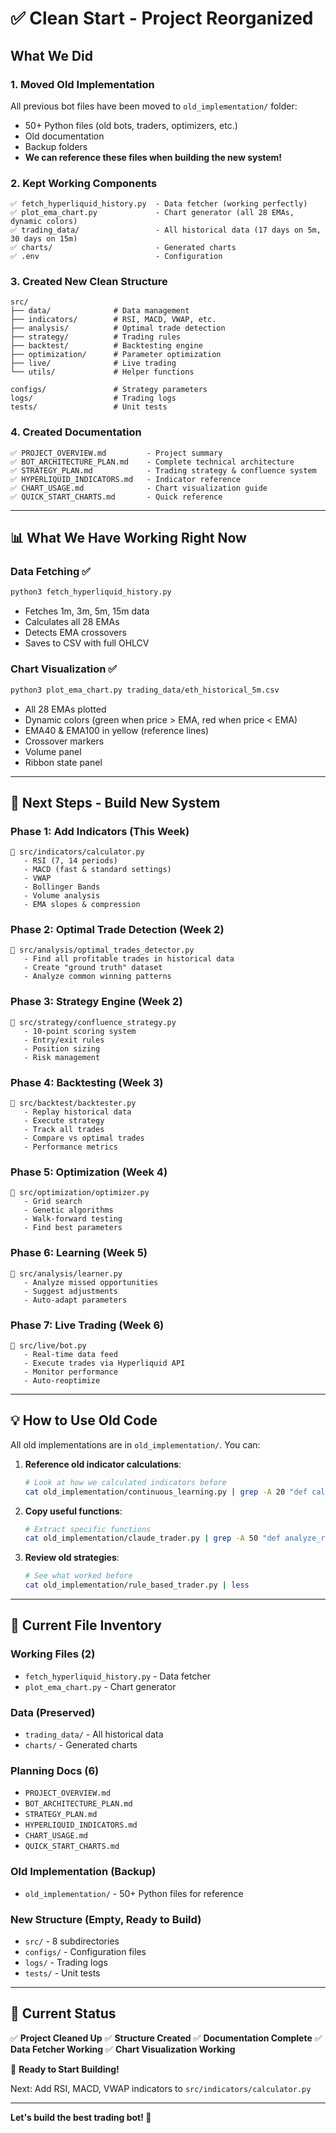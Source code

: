 # ✅ Clean Start - Project Reorganized

## What We Did

### 1. Moved Old Implementation
All previous bot files have been moved to `old_implementation/` folder:
- 50+ Python files (old bots, traders, optimizers, etc.)
- Old documentation
- Backup folders
- **We can reference these files when building the new system!**

### 2. Kept Working Components
```
✅ fetch_hyperliquid_history.py  - Data fetcher (working perfectly)
✅ plot_ema_chart.py             - Chart generator (all 28 EMAs, dynamic colors)
✅ trading_data/                 - All historical data (17 days on 5m, 30 days on 15m)
✅ charts/                       - Generated charts
✅ .env                          - Configuration
```

### 3. Created New Clean Structure
```
src/
├── data/              # Data management
├── indicators/        # RSI, MACD, VWAP, etc.
├── analysis/          # Optimal trade detection
├── strategy/          # Trading rules
├── backtest/          # Backtesting engine
├── optimization/      # Parameter optimization
├── live/              # Live trading
└── utils/             # Helper functions

configs/               # Strategy parameters
logs/                  # Trading logs
tests/                 # Unit tests
```

### 4. Created Documentation
```
✅ PROJECT_OVERVIEW.md         - Project summary
✅ BOT_ARCHITECTURE_PLAN.md    - Complete technical architecture
✅ STRATEGY_PLAN.md            - Trading strategy & confluence system
✅ HYPERLIQUID_INDICATORS.md   - Indicator reference
✅ CHART_USAGE.md              - Chart visualization guide
✅ QUICK_START_CHARTS.md       - Quick reference
```

---

## 📊 What We Have Working Right Now

### Data Fetching ✅
```bash
python3 fetch_hyperliquid_history.py
```
- Fetches 1m, 3m, 5m, 15m data
- Calculates all 28 EMAs
- Detects EMA crossovers
- Saves to CSV with full OHLCV

### Chart Visualization ✅
```bash
python3 plot_ema_chart.py trading_data/eth_historical_5m.csv
```
- All 28 EMAs plotted
- Dynamic colors (green when price > EMA, red when price < EMA)
- EMA40 & EMA100 in yellow (reference lines)
- Crossover markers
- Volume panel
- Ribbon state panel

---

## 🚀 Next Steps - Build New System

### Phase 1: Add Indicators (This Week)
```
🔨 src/indicators/calculator.py
   - RSI (7, 14 periods)
   - MACD (fast & standard settings)
   - VWAP
   - Bollinger Bands
   - Volume analysis
   - EMA slopes & compression
```

### Phase 2: Optimal Trade Detection (Week 2)
```
🔨 src/analysis/optimal_trades_detector.py
   - Find all profitable trades in historical data
   - Create "ground truth" dataset
   - Analyze common winning patterns
```

### Phase 3: Strategy Engine (Week 2)
```
🔨 src/strategy/confluence_strategy.py
   - 10-point scoring system
   - Entry/exit rules
   - Position sizing
   - Risk management
```

### Phase 4: Backtesting (Week 3)
```
🔨 src/backtest/backtester.py
   - Replay historical data
   - Execute strategy
   - Track all trades
   - Compare vs optimal trades
   - Performance metrics
```

### Phase 5: Optimization (Week 4)
```
🔨 src/optimization/optimizer.py
   - Grid search
   - Genetic algorithms
   - Walk-forward testing
   - Find best parameters
```

### Phase 6: Learning (Week 5)
```
🔨 src/analysis/learner.py
   - Analyze missed opportunities
   - Suggest adjustments
   - Auto-adapt parameters
```

### Phase 7: Live Trading (Week 6)
```
🔨 src/live/bot.py
   - Real-time data feed
   - Execute trades via Hyperliquid API
   - Monitor performance
   - Auto-reoptimize
```

---

## 💡 How to Use Old Code

All old implementations are in `old_implementation/`. You can:

1. **Reference old indicator calculations**:
   ```bash
   # Look at how we calculated indicators before
   cat old_implementation/continuous_learning.py | grep -A 20 "def calculate"
   ```

2. **Copy useful functions**:
   ```bash
   # Extract specific functions
   cat old_implementation/claude_trader.py | grep -A 50 "def analyze_ribbon"
   ```

3. **Review old strategies**:
   ```bash
   # See what worked before
   cat old_implementation/rule_based_trader.py | less
   ```

---

## 📁 Current File Inventory

### Working Files (2)
- `fetch_hyperliquid_history.py` - Data fetcher
- `plot_ema_chart.py` - Chart generator

### Data (Preserved)
- `trading_data/` - All historical data
- `charts/` - Generated charts

### Planning Docs (6)
- `PROJECT_OVERVIEW.md`
- `BOT_ARCHITECTURE_PLAN.md`
- `STRATEGY_PLAN.md`
- `HYPERLIQUID_INDICATORS.md`
- `CHART_USAGE.md`
- `QUICK_START_CHARTS.md`

### Old Implementation (Backup)
- `old_implementation/` - 50+ Python files for reference

### New Structure (Empty, Ready to Build)
- `src/` - 8 subdirectories
- `configs/` - Configuration files
- `logs/` - Trading logs
- `tests/` - Unit tests

---

## 🎯 Current Status

✅ **Project Cleaned Up**
✅ **Structure Created**
✅ **Documentation Complete**
✅ **Data Fetcher Working**
✅ **Chart Visualization Working**

🔨 **Ready to Start Building!**

Next: Add RSI, MACD, VWAP indicators to `src/indicators/calculator.py`

---

**Let's build the best trading bot! 🚀**
